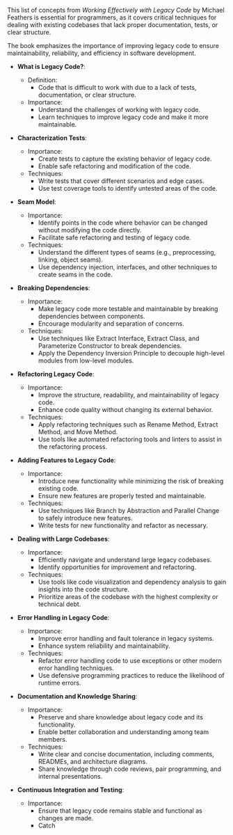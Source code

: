 This list of concepts from *Working Effectively with Legacy Code* by Michael Feathers is essential for programmers, as it covers critical techniques for dealing with existing codebases that lack proper documentation, tests, or clear structure.

The book emphasizes the importance of improving legacy code to ensure maintainability, reliability, and efficiency in software development.

* **What is Legacy Code?**:
    * Definition:
        * Code that is difficult to work with due to a lack of tests, documentation, or clear structure.
    * Importance:
        * Understand the challenges of working with legacy code.
        * Learn techniques to improve legacy code and make it more maintainable.

* **Characterization Tests**:
    * Importance:
        * Create tests to capture the existing behavior of legacy code.
        * Enable safe refactoring and modification of the code.
    * Techniques:
        * Write tests that cover different scenarios and edge cases.
        * Use test coverage tools to identify untested areas of the code.

* **Seam Model**:
    * Importance:
        * Identify points in the code where behavior can be changed without modifying the code directly.
        * Facilitate safe refactoring and testing of legacy code.
    * Techniques:
        * Understand the different types of seams (e.g., preprocessing, linking, object seams).
        * Use dependency injection, interfaces, and other techniques to create seams in the code.

* **Breaking Dependencies**:
    * Importance:
        * Make legacy code more testable and maintainable by breaking dependencies between components.
        * Encourage modularity and separation of concerns.
    * Techniques:
        * Use techniques like Extract Interface, Extract Class, and Parameterize Constructor to break dependencies.
        * Apply the Dependency Inversion Principle to decouple high-level modules from low-level modules.

* **Refactoring Legacy Code**:
    * Importance:
        * Improve the structure, readability, and maintainability of legacy code.
        * Enhance code quality without changing its external behavior.
    * Techniques:
        * Apply refactoring techniques such as Rename Method, Extract Method, and Move Method.
        * Use tools like automated refactoring tools and linters to assist in the refactoring process.

* **Adding Features to Legacy Code**:
    * Importance:
        * Introduce new functionality while minimizing the risk of breaking existing code.
        * Ensure new features are properly tested and maintainable.
    * Techniques:
        * Use techniques like Branch by Abstraction and Parallel Change to safely introduce new features.
        * Write tests for new functionality and refactor as necessary.

* **Dealing with Large Codebases**:
    * Importance:
        * Efficiently navigate and understand large legacy codebases.
        * Identify opportunities for improvement and refactoring.
    * Techniques:
        * Use tools like code visualization and dependency analysis to gain insights into the code structure.
        * Prioritize areas of the codebase with the highest complexity or technical debt.

* **Error Handling in Legacy Code**:
    * Importance:
        * Improve error handling and fault tolerance in legacy systems.
        * Enhance system reliability and maintainability.
    * Techniques:
        * Refactor error handling code to use exceptions or other modern error handling techniques.
        * Use defensive programming practices to reduce the likelihood of runtime errors.

* **Documentation and Knowledge Sharing**:
    * Importance:
        * Preserve and share knowledge about legacy code and its functionality.
        * Enable better collaboration and understanding among team members.
    * Techniques:
        * Write clear and concise documentation, including comments, READMEs, and architecture diagrams.
        * Share knowledge through code reviews, pair programming, and internal presentations.

* **Continuous Integration and Testing**:
    * Importance:
        * Ensure that legacy code remains stable and functional as changes are made.
        * Catch
